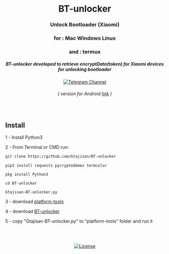 <div align="center">

# BT-unlocker

### Unlock Bootloader (Xiaomi)
### for : Mac Windows Linux
### and : termux 

##### BT-unlocker developed to retrieve encryptData(token) for Xiaomi devices for unlocking bootloader

[![Telegram Channel](https://img.shields.io/badge/-telegram-red?color=white&logo=telegram&logoColor=blue)](https://t.me/Gtajisan_Channel)

###### ( version for Android [link](https://github.com/Gtajisan/Miui-Tool) )

</div>

<br>

## Install

1 - Install Python3


2 - From Terminal or CMD run:
```bash
git clone https://github.com/Gtajisan/BT-unlocker
```
```
pip3 install requests pycryptodomex termcolor
```
```
pkg install Python3
```
```
cd BT-unlocker
```
```
Gtajisan-BT-unlocker.py
```

3 - download [platform-tools](https://developer.android.com/tools/releases/platform-tools) 

4 - download [BT-unlocker](https://codeload.github.com/Gtajisan/BT-unlocker/zip/refs/heads/main)

5 - copy "Gtajisan-BT-unlocker.py" to "platform-tools" folder and run it

<br>
<br>

<div align="center">

[![License](https://img.shields.io/badge/License-Apache_2.0-blue.svg)](./LICENSE)
